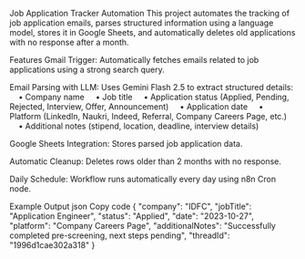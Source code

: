 Job Application Tracker Automation
This project automates the tracking of job application emails, parses structured information using a language model, stores it in Google Sheets, and automatically deletes old applications with no response after a month.

Features
Gmail Trigger:
Automatically fetches emails related to job applications using a strong search query.

Email Parsing with LLM:
Uses Gemini Flash 2.5 to extract structured details:
    • Company name
    • Job title
    • Application status (Applied, Pending, Rejected, Interview, Offer, Announcement)
    • Application date
    • Platform (LinkedIn, Naukri, Indeed, Referral, Company Careers Page, etc.)
    • Additional notes (stipend, location, deadline, interview details)

Google Sheets Integration:
Stores parsed job application data.

Automatic Cleanup:
Deletes rows older than 2 months with no response.

Daily Schedule:
Workflow runs automatically every day using n8n Cron node.

Example Output
json
Copy code
{
  "company": "IDFC",
  "jobTitle": "Application Engineer",
  "status": "Applied",
  "date": "2023-10-27",
  "platform": "Company Careers Page",
  "additionalNotes": "Successfully completed pre-screening, next steps pending",
  "threadId": "1996d1cae302a318"
}


